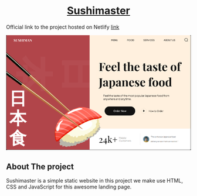 # <center><u>Sushimaster</u></center>

Official link to the project hosted on Netlify [link](https://sushimaster.vercel.app/)

<img src="./assets/sushimaster.png"/>

## About The project

Sushimaster is a simple static website
in this project we make use HTML, CSS and JavaScript for this awesome landing page.